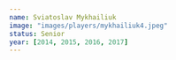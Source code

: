 ```yaml
---
name: Sviatoslav Mykhailiuk
image: "images/players/mykhailiuk4.jpeg"
status: Senior
year: [2014, 2015, 2016, 2017]
---
```

